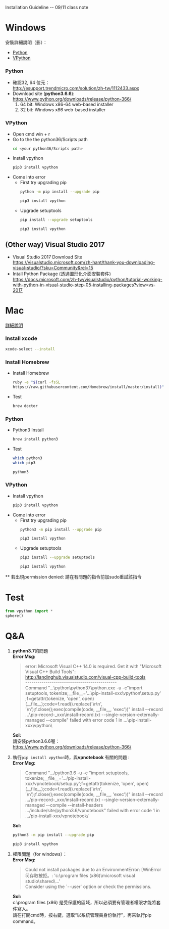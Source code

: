 Installation Guideline -- 09/11 class note 

# Windows
安裝詳細說明（影）：  
+ [Python](https://www.youtube.com/watch?v=ZFA7_sWln48)  
+ [VPython](https://www.youtube.com/watch?v=comdEwP7_Kc)
  
 ### Python
 + 確認32, 64 位元：  
 http://esupport.trendmicro.com/solution/zh-tw/1112433.aspx  
 + Download site (**python3.6.6**): https://www.python.org/downloads/release/python-366/ 
     1. 64 bit: Windows x86-64 web-based installer
     2. 32 bit: Windows x86 web-based installer

### VPython
 + Open cmd
    win + r
 + Go to the the python36/Scripts path
     ```bash
     cd <your python36/Scripts path>
     ```
 + Install vpython
    ```bash
    pip3 install vpython
    ```
 + Come into error
     + First try upgrading pip
        ```bash
        python -m pip install --upgrade pip
        
        pip3 install vpython
        ```
     + Upgrade setuptools
        ```bash
        pip install --upgrade setuptools
        
        pip3 install vpython
        ```  
## (Other way) Visual Studio 2017
+ Visual Studio 2017 Download Site  
https://visualstudio.microsoft.com/zh-hant/thank-you-downloading-visual-studio/?sku=Community&rel=15
+ Intall Python Package (透過圖形化介面安裝套件)  
https://docs.microsoft.com/zh-tw/visualstudio/python/tutorial-working-with-python-in-visual-studio-step-05-installing-packages?view=vs-2017

# Mac
[詳細說明](https://drive.google.com/file/d/1930IZ1eq2tHB8EvnrxYtdhntrOdlqyu9/view?usp=sharing)  
### Install xcode
```bash
xcode-select --install
```
### Install Homebrew
 + Install Homebrew
    ```bash
    ruby -e "$(curl -fsSL
    https://raw.githubusercontent.com/Homebrew/install/master/install)"
    ```
 + Test
    ```bash
    brew doctor
    ```
### Python
 + Python3 Install
    ```bash
    brew install python3
    ```
 + Test
    ```bash
    which python3
    which pip3
    ```
    ```bash
    python3
    ```

### VPython
 + Install vpython
    ```bash
    pip3 install vpython
    ```
 + Come into error
     + First try upgrading pip
        ```bash
        python3 -m pip install --upgrade pip
        
        pip3 install vpython
        ```
     + Upgrade setuptools
        ```bash
        pip3 install --upgrade setuptools
        
        pip3 install vpython
        ```

** 若出現permission denied: 請在有問題的指令前加sudo重試該指令

# Test
```python
from vpython import *
sphere()
```

# Q&A
1. **python3.7**的問題  
    **Error Msg:**  
    > error: Microsoft Visual C++ 14.0 is required. Get it with "Microsoft Visual C++ Build Tools": http://landinghub.visualstudio.com/visual-cpp-build-tools  
    > \---------------------------------------------  
    Command "...\python\python37\python.exe -u -c"import setuptools, tokenize;\_\_file\_\_='...\\pip-install-xxx\\vpython\\setup.py' ;f=getattr(tokenize, 'open', open)(\_\_file\_\_);code=f.read().replace('\r\n', '\n');f.close();exec(compile(code, \_\_file\_\_, 'exec'))" install --record ...\pip-record-_xxx\install-record.txt --single-version-externally-managed --compile" failed with error code 1 in ...\pip-install-xxx\vpython\
    
    **Sol:**  
    請安裝python3.6.6喔：  
https://www.python.org/downloads/release/python-366/  

2. 執行`pip install vpython`時，與**vpnotebook** 有關的問題 :  
    **Error Msg:**  
    > Command ".../python3.6 -u -c "import setuptools, tokenize;\_\_file\_\_='.../pip-install-xxx/vpnotebook/setup.py';f=getattr(tokenize, 'open', open)(\_\_file\_\_);code=f.read().replace('\r\n', '\n');f.close();exec(compile(code, \_\_file\_\_, 'exec'))" install --record .../pip-record-\_xxx/install-record.txt --single-version-externally-managed --compile --install-headers .../include/site/python3.6/vpnotebook" failed with error code 1 in .../pip-install-xxx/vpnotebook/
      
    **Sol:**  
    ```bash
    python3 -m pip install --upgrade pip

    pip3 install vpython
    ```  
3. 權限問題（for windows）：  
    **Error Msg:**  
    >Could not install packages due to an EnvironmentError: [WinError 5]存取被拒。: 'c:\\program files (x86)\\microsoft visual studio\\shared\\...'  
    Consider using the \`--user\` option or check the permissions.
      
     **Sol:**  
     c:\program files (x86) 是受保護的區域，所以必須要有管理者權限才能將套件寫入。  
     請在打開cmd時，按右鍵，選取“以系統管理員身份執行”，再來執行pip command。  
